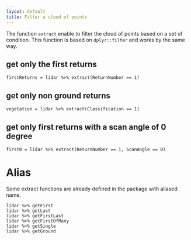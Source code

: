 ```yaml
---
layout: default
title: Filter a cloud of points
---
```


The function `extract` enable to filter the cloud of points based on a set of condition. This function is based on `dplyr::filter` and works by the same way.

## get only the first returns

    firstReturns = lidar %>% extract(ReturnNumber == 1)
    
## get only non ground returns

    vegetation = lidar %>% extract(Classification == 1)
    
## get only first returns with a scan angle of 0 degree

    first0 = lidar %>% extract(ReturnNumber == 1, ScanAngle == 0)
    
# Alias

Some extract functions are already defined in the package with aliased name.

    lidar %>% getFirst
    lidar %>% getLast
    lidar %>% getFirstLast
    lidar %>% getFirstOfMany
    lidar %>% getSingle
    lidar %>% getGround
